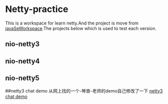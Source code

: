 # Netty-practice
This is a workspace for learn netty.And the project is move from [javaSeWorkspace](https://github.com/FantasybabyChange/javaSeWorkspace).The projects below which is used to test each version.
## nio-netty3
## nio-netty4
## nio-netty5
##netty3 chat demo
从网上找的一个-琴兽-老师的demo自己修改了一下
[netty3 chat demo](chat_netty3/)
